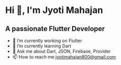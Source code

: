 # Hi 👋, I'm Jyoti Mahajan

## A passionate Flutter Developer
- 🔭 I’m currently working on Flutter
- 🌱 I’m currently learning Dart
- 💬 Ask me about Dart, JSON, Firebase, Provider
- 📫 How to reach me jyotimahajan800@gmail.com

<!--
**mjjyoti/mjjyoti** is a ✨ _special_ ✨ repository because its `README.md` (this file) appears on your GitHub profile.

Here are some ideas to get you started:

- 🔭 I’m currently working on Flutter
- 🌱 I’m currently learning Dart
- 👯 I’m looking to collaborate on ...
- 🤔 I’m looking for help with ...
- 💬 Ask me about ...
- 📫 How to reach me: ...
- 😄 Pronouns: ...
- ⚡ Fun fact: ...
-->
